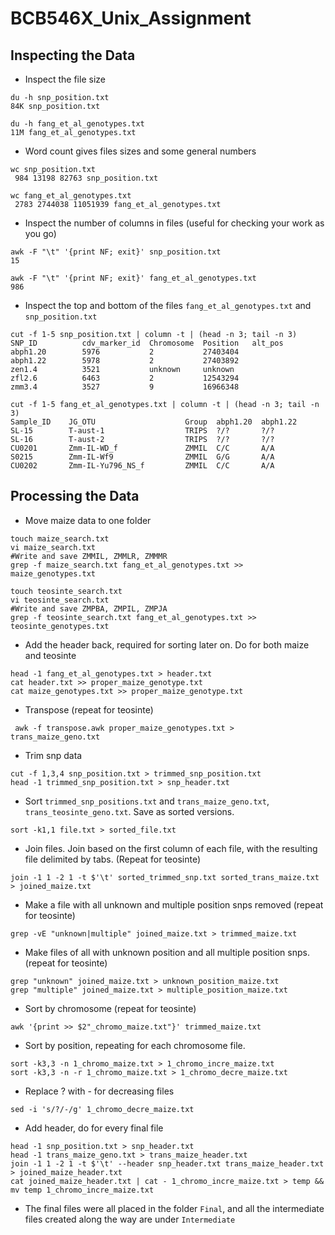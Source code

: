 # BCB546X_Unix_Assignment
## Inspecting the Data

* Inspect the file size
```
du -h snp_position.txt
84K snp_position.txt

du -h fang_et_al_genotypes.txt
11M fang_et_al_genotypes.txt
```
* Word count gives files sizes and some general numbers
```
wc snp_position.txt
 984 13198 82763 snp_position.txt
 
wc fang_et_al_genotypes.txt
 2783 2744038 11051939 fang_et_al_genotypes.txt
```
* Inspect the number of columns in files (useful for checking your work as you go)
```
awk -F "\t" '{print NF; exit}' snp_position.txt
15

awk -F "\t" '{print NF; exit}' fang_et_al_genotypes.txt
986
```
* Inspect the top and bottom of the files `fang_et_al_genotypes.txt` and `snp_position.txt`
```
cut -f 1-5 snp_position.txt | column -t | (head -n 3; tail -n 3)
SNP_ID          cdv_marker_id  Chromosome  Position   alt_pos
abph1.20        5976           2           27403404
abph1.22        5978           2           27403892
zen1.4          3521           unknown     unknown
zfl2.6          6463           2           12543294
zmm3.4          3527           9           16966348

cut -f 1-5 fang_et_al_genotypes.txt | column -t | (head -n 3; tail -n 3)
Sample_ID    JG_OTU                    Group  abph1.20  abph1.22
SL-15        T-aust-1                  TRIPS  ?/?       ?/?
SL-16        T-aust-2                  TRIPS  ?/?       ?/?
CU0201       Zmm-IL-WD_f               ZMMIL  C/C       A/A
S0215        Zmm-IL-Wf9                ZMMIL  G/G       A/A
CU0202       Zmm-IL-Yu796_NS_f         ZMMIL  C/C       A/A
```

## Processing the Data
* Move maize data to one folder
```
touch maize_search.txt 
vi maize_search.txt
#Write and save ZMMIL, ZMMLR, ZMMMR
grep -f maize_search.txt fang_et_al_genotypes.txt >> maize_genotypes.txt

touch teosinte_search.txt 
vi teosinte_search.txt
#Write and save ZMPBA, ZMPIL, ZMPJA
grep -f teosinte_search.txt fang_et_al_genotypes.txt >> teosinte_genotypes.txt
```
* Add the header back, required for sorting later on. Do for both maize and teosinte
```
head -1 fang_et_al_genotypes.txt > header.txt
cat header.txt >> proper_maize_genotype.txt
cat maize_genotypes.txt >> proper_maize_genotype.txt
```
* Transpose (repeat for teosinte)
```
 awk -f transpose.awk proper_maize_genotypes.txt > trans_maize_geno.txt
```

* Trim snp data
```
cut -f 1,3,4 snp_position.txt > trimmed_snp_position.txt
head -1 trimmed_snp_position.txt > snp_header.txt
```

* Sort `trimmed_snp_positions.txt` and `trans_maize_geno.txt`, `trans_teosinte_geno.txt`. Save as sorted versions.
```
sort -k1,1 file.txt > sorted_file.txt
```
* Join files. Join based on the first column of each file, with the resulting file delimited by tabs. (Repeat for teosinte)
```
join -1 1 -2 1 -t $'\t' sorted_trimmed_snp.txt sorted_trans_maize.txt > joined_maize.txt
```
* Make a file with all unknown and multiple position snps removed (repeat for teosinte)
```
grep -vE "unknown|multiple" joined_maize.txt > trimmed_maize.txt
```
* Make files of all with unknown position and all multiple position snps. (repeat for teosinte)
```
grep "unknown" joined_maize.txt > unknown_position_maize.txt
grep "multiple" joined_maize.txt > multiple_position_maize.txt
```

* Sort by chromosome (repeat for teosinte)
```
awk '{print >> $2"_chromo_maize.txt"}' trimmed_maize.txt
```
* Sort by position, repeating for each chromosome file.
```
sort -k3,3 -n 1_chromo_maize.txt > 1_chromo_incre_maize.txt
sort -k3,3 -n -r 1_chromo_maize.txt > 1_chromo_decre_maize.txt
```
* Replace ? with - for decreasing files
```
sed -i 's/?/-/g' 1_chromo_decre_maize.txt
```

* Add header, do for every final file
```
head -1 snp_position.txt > snp_header.txt
head -1 trans_maize_geno.txt > trans_maize_header.txt
join -1 1 -2 1 -t $'\t' --header snp_header.txt trans_maize_header.txt > joined_maize_header.txt
cat joined_maize_header.txt | cat - 1_chromo_incre_maize.txt > temp && mv temp 1_chromo_incre_maize.txt
```
* The final files were all placed in the folder `Final`, and all the intermediate files created along the way are under `Intermediate`

<!--stackedit_data:
eyJoaXN0b3J5IjpbLTIxMTg3OTQ0NzUsMTEyNzk0OTMwOCwxND
UxMjAwOTU3LC01MjE1MzI2NDksODc5MTA0OTQsMTMxMzE3NTI1
MSwxNzEzOTU0NzQ0LC0xNTc5Nzk2NDY2LDIyNzU0MzQxOCwtMT
IwMjk0NDcxOCwtMTkwNjU5MDg3NiwtMTA0MzU5ODYzNiwtNTI2
MjI2MTYwLDY0NTk3OTMwMSwtMTczOTA5NDQ5Nyw1NTg1NjA5ND
MsMTA3NzcyODk0OCwxMDIxNjMxMjQ0LDEwMjA4OTU3NDMsLTg3
OTIxMTUwN119
-->
